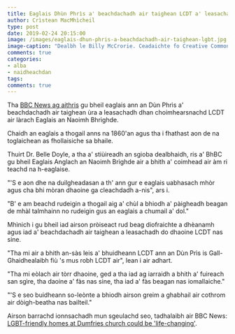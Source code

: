 ```yaml
---
title: Eaglais Dhùn Phrìs a' beachdachadh air taighean LCDT a' leasachadh
author: Crìstean MacMhìcheil
type: post
date: 2019-02-24 20:15:00
image: /images/eaglais-dhun-phris-a-beachdachadh-air-taighean-lgbt.jpg
image-caption: "Dealbh le Billy McCrorie. Ceadaichte fo Creative Commons."
comments: true
categories:
- alba
- naidheachdan
tags:
comments: true
---
```


Tha [BBC News ag aithris](https://www.bbc.co.uk/news/uk-scotland-south-scotland-47291707) gu bheil eaglais ann an Dùn Phrìs a' beachdachadh air taighean ùra a leasachadh dhan choimhearsnachd LCDT air làrach Eaglais an Naoimh Bhrìghde.

<!--more-->

Chaidh an eaglais a thogail anns na 1860'an agus tha i fhathast aon de na toglaichean as fhollaisiche sa bhaile.

Thuirt Dr. Belle Doyle, a tha a' stiùireadh an sgioba dealbhaidh, ris a' BhBC gu bheil Eaglais Anglach an Naoimh Brìghde air a bhith a' coimhead air àm ri teachd na h-eaglaise.

"'S e aon dhe na duilgheadasan a th' ann gur e eaglais uabhasach mhòr agus cha bhi mòran dhaoine ga cleachdadh a-nis", ars i.

"B' e am beachd rudeigin a thogail aig a' chùl a bhiodh a' pàigheadh beagan de mhàl talmhainn no rudeigin gus an eaglais a chumail a' dol."

Mhìnich i gu bheil iad airson pròiseact rud beag diofraichte a dhèanamh agus iad a' beachdachadh air taighean a leasachadh do dhaoine LCDT nas sine.

"Tha mi air a bhith an-sàs leis a' bhuidheann LCDT ann an Dùn Prìs is Gall-Ghaidhealaibh fiù 's mus robh LCDT air", lean i air adhart.

"Tha mi eòlach air tòrr dhaoine, ged a tha iad ag iarraidh a bhith a' fuireach san sgìre, tha daoine a' fàs nas sine, tha iad a' fàs beagan nas iomallaiche."

"'S e seo buidheann so-leònte a bhiodh airson greim a ghabhail air cothrom air dòigh-beatha nas bailteil."

Airson barrachd ionnsachadh mun sgeulachd seo, tadhalaibh air BBC News: [LGBT-friendly homes at Dumfries church could be 'life-changing'](https://www.bbc.co.uk/news/uk-scotland-south-scotland-47291707).

